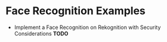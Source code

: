 # Face Recognition Examples
- Implement a Face Recognition on Rekognition with Security Considerations **TODO**
